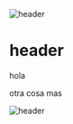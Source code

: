 
![header](/Tutoriales-IFC/assets/header.png)



# header

hola


otra cosa mas 

![header](/Tutoriales-IFC/assets/header.png)

